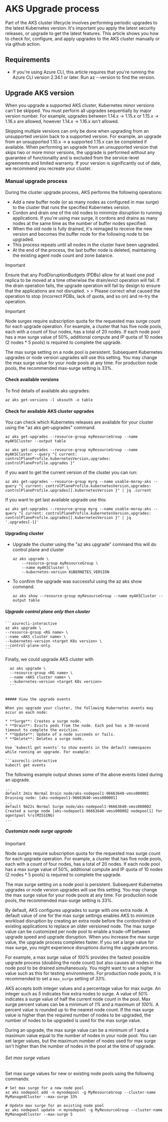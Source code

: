 # AKS Upgrade process

Part of the AKS cluster lifecycle involves performing periodic upgrades to the latest Kubernetes version. It's important you apply the latest security releases, or upgrade to get the latest features. This article shows you how to check for, configure, and apply upgrades to the AKS cluster manually or via github action.

## Requirements

- If you're using Azure CLI, this article requires that you're running the Azure CLI version 2.34.1 or later. Run az --version to find the version.

## Upgrade AKS version

When you upgrade a supported AKS cluster, Kubernetes minor versions can't be skipped. You must perform all upgrades sequentially by major version number. For example, upgrades between 1.14.x -> 1.15.x or 1.15.x -> 1.16.x are allowed, however 1.14.x -> 1.16.x isn't allowed.

Skipping multiple versions can only be done when upgrading from an unsupported version back to a supported version. For example, an upgrade from an unsupported 1.10.x -> a supported 1.15.x can be completed if available. When performing an upgrade from an unsupported version that skips two or more minor versions, the upgrade is performed without any guarantee of functionality and is excluded from the service-level agreements and limited warranty. If your version is significantly out of date, we recommend you recreate your cluster.

### Manual upgrade process

During the cluster upgrade process, AKS performs the following operations:

- Add a new buffer node (or as many nodes as configured in max surge) to the cluster that runs the specified Kubernetes version.
- Cordon and drain one of the old nodes to minimize disruption to running applications. If you're using max surge, it cordons and drains as many nodes at the same time as the number of buffer nodes specified.
- When the old node is fully drained, it's reimaged to receive the new version and becomes the buffer node for the following node to be upgraded.
- This process repeats until all nodes in the cluster have been upgraded.
- At the end of the process, the last buffer node is deleted, maintaining the existing agent node count and zone balance.

> [!IMPORTANT]
> Ensure that any PodDisruptionBudgets (PDBs) allow for at least one pod replica to be moved at a time otherwise the drain/evict operation will fail. If the drain operation fails, the upgrade operation will fail by design to ensure that the applications are not disrupted. > > Please correct what caused the operation to stop (incorrect PDBs, lack of quota, and so on) and re-try the operation.

> [!IMPORTANT]
>
> Node surges require subscription quota for the requested max surge count for each upgrade operation. For example, a cluster that has five node pools, each with a count of four nodes, has a total of 20 nodes. If each node pool has a max surge value of 50%, additional compute and IP quota of 10 nodes (2 nodes * 5 pools) is required to complete the upgrade.
>
> The max surge setting on a node pool is persistent.  Subsequent Kubernetes upgrades or node version upgrades will use this setting. You may change the max surge value for your node pools at any time. For production node pools, the recommended max-surge setting is 33%.
>

#### Check available versions
To find details of available aks upgrades:
```azurecli-interactive
az aks get-versions -l uksouth -o table
```

#### Check for available AKS cluster upgrades

You can check which Kubernetes releases are available for your cluster using the "az aks get-upgrades" command.

```azurecli-interactive
az aks get-upgrades --resource-group myResourceGroup --name myAKSCluster --output table
```

```azurecli-interactive
az aks get-upgrades --resource-group myResourceGroup --name myAKSCluster --query "{ current: controlPlaneProfile.kubernetesVersion,upgrades: controlPlaneProfile.upgrades }"
```

if you want to get the current version of the cluster you can run:
```azurecli-interactive
az aks get-upgrades --resource-group myrg --name usable-moray-aks --query "{ current: controlPlaneProfile.kubernetesVersion,upgrades: controlPlaneProfile.upgrades[].kubernetesVersion }" | jq .current
```
If you want to get last available upgrade use this:
```azurecli-interactive
az aks get-upgrades --resource-group myrg --name usable-moray-aks --query "{ current: controlPlaneProfile.kubernetesVersion,upgrades: controlPlaneProfile.upgrades[].kubernetesVersion }" | jq '.upgrades[-1]'
```

#### Upgrading cluster

- Upgrade the cluster using the "az aks upgrade" command this will do control plane and cluster
    ```azurecli-interactive
    az aks upgrade \
        --resource-group myResourceGroup \
        --name myAKSCluster \
        --kubernetes-version KUBERNETES_VERSION
    ```

- To confirm the upgrade was successful using the az aks show command.
    ```azurecli-interactive
    az aks show --resource-group myResourceGroup --name myAKSCluster --output table
    ```

##### Upgrade control plane only then cluster

    ```azurecli-interactive
    az aks upgrade \
    --resource-group <RG name> \
    --name <AKS cluster name> \
    --kubernetes-version <target K8s version> \ 
    --control-plane-only
    ```
Finally, we could upgrade AKS cluster with
  ```azurecli-interactive
    az aks upgrade \
    --resource-group <RG name> \
    --name <AKS cluster name> \
    --kubernetes-version <target K8s version>
    ```


##### View the upgrade events

When you upgrade your cluster, the following Kubernetes events may occur on each node:

* **Surge**: Creates a surge node.
* **Drain**: Evicts pods from the node. Each pod has a 30-second timeout to complete the eviction.
* **Update**: Update of a node succeeds or fails.
* **Delete**: Deletes a surge node.

Use `kubectl get events` to show events in the default namespaces while running an upgrade. For example:

```azurecli-interactive
kubectl get events 
```

The following example output shows some of the above events listed during an upgrade.

```output
...
default 2m1s Normal Drain node/aks-nodepool1-96663640-vmss000001 Draining node: [aks-nodepool1-96663640-vmss000001]
...
default 9m22s Normal Surge node/aks-nodepool1-96663640-vmss000002 Created a surge node [aks-nodepool1-96663640-vmss000002 nodepool1] for agentpool %!s(MISSING)
...
```
##### Customize node surge upgrade

> [!IMPORTANT]
>
> Node surges require subscription quota for the requested max surge count for each upgrade operation. For example, a cluster that has five node pools, each with a count of four nodes, has a total of 20 nodes. If each node pool has a max surge value of 50%, additional compute and IP quota of 10 nodes (2 nodes * 5 pools) is required to complete the upgrade.
>
> The max surge setting on a node pool is persistent.  Subsequent Kubernetes upgrades or node version upgrades will use this setting. You may change the max surge value for your node pools at any time. For production node pools, the recommended max-surge setting is 33%.
>

By default, AKS configures upgrades to surge with one extra node. A default value of one for the max surge settings enables AKS to minimize workload disruption by creating an extra node before the cordon/drain of existing applications to replace an older versioned node. The max surge value can be customized per node pool to enable a trade-off between upgrade speed and upgrade disruption. When you increase the max surge value, the upgrade process completes faster. If you set a large value for max surge, you might experience disruptions during the upgrade process.

For example, a max surge value of *100%* provides the fastest possible upgrade process (doubling the node count) but also causes all nodes in the node pool to be drained simultaneously. You might want to use a higher value such as this for testing environments. For production node pools, it is recommended to set a `max_surge` setting of *33%*.

AKS accepts both integer values and a percentage value for max surge. An integer such as *5* indicates five extra nodes to surge. A value of *50%* indicates a surge value of half the current node count in the pool. Max surge percent values can be a minimum of *1%* and a maximum of *100%*. A percent value is rounded up to the nearest node count. If the max surge value is higher than the required number of nodes to be upgraded, the number of nodes to be upgraded is used for the max surge value.

During an upgrade, the max surge value can be a minimum of *1* and a maximum value equal to the number of nodes in your node pool. You can set larger values, but the maximum number of nodes used for max surge isn't higher than the number of nodes in the pool at the time of upgrade.

###### Set max surge values

Set max surge values for new or existing node pools using the following commands:

```azurecli-interactive
# Set max surge for a new node pool
az aks nodepool add -n mynodepool -g MyResourceGroup --cluster-name MyManagedCluster --max-surge 33%

# Update max surge for an existing node pool 
az aks nodepool update -n mynodepool -g MyResourceGroup --cluster-name MyManagedCluster --max-surge 5
```